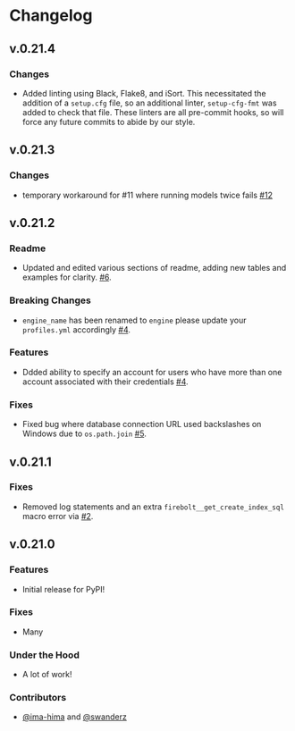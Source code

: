 # Changelog


## v.0.21.4

### Changes

- Added linting using Black, Flake8, and iSort. This necessitated the addition of a `setup.cfg` file, so an additional linter, `setup-cfg-fmt` was added to check that file. These linters are all pre-commit hooks, so will force any future commits to abide by our style.

## v.0.21.3

### Changes

- temporary workaround for #11 where running models twice fails [#12](https://github.com/firebolt-db/dbt-firebolt/pull/12)

## v.0.21.2

### Readme

- Updated and edited various sections of readme, adding new tables and examples for clarity. [#6](https://github.com/firebolt-db/dbt-firebolt/pull/6).

### Breaking Changes

- `engine_name` has been renamed to `engine` please update your `profiles.yml` accordingly [#4](https://github.com/firebolt-db/dbt-firebolt/pull/4).

### Features

- Ddded ability to specify an account for users who have more than one account associated with their credentials [#4](https://github.com/firebolt-db/dbt-firebolt/pull/4).

### Fixes

- Fixed bug where database connection URL used backslashes on Windows due to `os.path.join` [#5](https://github.com/firebolt-db/dbt-firebolt/pull/5).


## v.0.21.1

### Fixes

- Removed log statements and an extra `firebolt__get_create_index_sql` macro error via [#2](https://github.com/firebolt-db/dbt-firebolt/pull/2).


## v.0.21.0

### Features

- Initial release for PyPI!

### Fixes

- Many
### Under the Hood

- A lot of work!

### Contributors

- [@ima-hima](https://github.com/ima-hima) and [@swanderz](https://github.com/swanderz)
